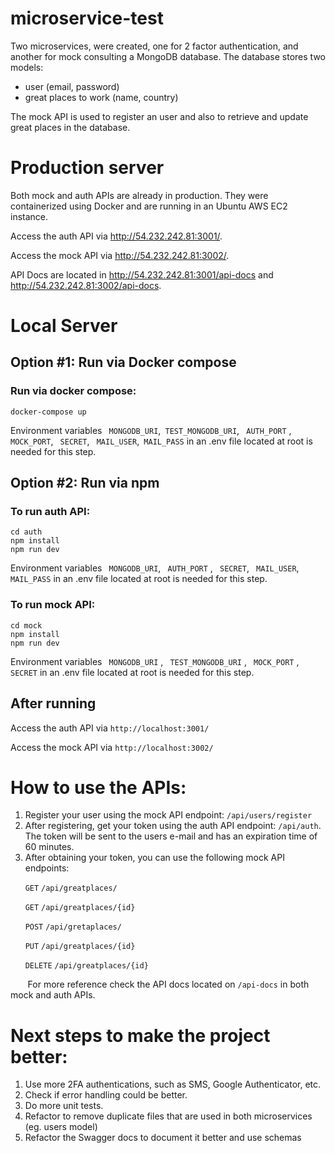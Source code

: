 # microservice-test

Two microservices, were created, one for 2 factor authentication, and another for mock consulting a MongoDB database. The database stores two models: 
- user (email, password)
- great places to work (name, country)

The mock API is used to register an user and also to retrieve and update great places in the database.

# Production server
Both mock and auth APIs are already in production. They were containerized using Docker and are running in an Ubuntu AWS EC2 instance.

Access the auth API via http://54.232.242.81:3001/. 

Access the mock API via http://54.232.242.81:3002/. 

API Docs are located in http://54.232.242.81:3001/api-docs and http://54.232.242.81:3002/api-docs.

# Local Server

## Option #1: Run via Docker compose
### Run via docker compose:
``` 
docker-compose up
```
Environment variables  ``` MONGODB_URI```,``` TEST_MONGODB_URI```, ``` AUTH_PORT``` ,``` MOCK_PORT```, ``` SECRET```, ``` MAIL_USER```,``` MAIL_PASS``` in an .env file located at root is needed for this step.

## Option #2: Run via npm

### To run auth API: 
``` 
cd auth
npm install
npm run dev
```
Environment variables  ``` MONGODB_URI```, ``` AUTH_PORT``` , ``` SECRET```, ``` MAIL_USER```,``` MAIL_PASS``` in an .env file located at root is needed for this step.


### To run mock API:
``` 
cd mock
npm install
npm run dev
```
Environment variables  ``` MONGODB_URI``` , ``` TEST_MONGODB_URI``` , ``` MOCK_PORT``` , ``` SECRET``` in an .env file located at root is needed for this step.

## After running
Access the auth API via ```http://localhost:3001/```

Access the mock API via ```http://localhost:3002/```

# How to use the APIs:
1) Register your user using the mock API endpoint:  ```/api/users/register```
2) After registering, get your token using the auth API endpoint: ```/api/auth```. The token will be sent to the users e-mail and has an expiration time of 60 minutes.
3) After obtaining your token, you can use the following mock API endpoints:

  &nbsp;&nbsp;&nbsp;&nbsp;&nbsp;&nbsp;```GET``` ```/api/greatplaces/```

  &nbsp;&nbsp;&nbsp;&nbsp;&nbsp;&nbsp;```GET``` ```/api/greatplaces/{id}```

  &nbsp;&nbsp;&nbsp;&nbsp;&nbsp;&nbsp;```POST``` ```/api/gretaplaces/```

  &nbsp;&nbsp;&nbsp;&nbsp;&nbsp;&nbsp;```PUT``` ```/api/greatplaces/{id}```

  &nbsp;&nbsp;&nbsp;&nbsp;&nbsp;&nbsp;```DELETE``` ```/api/greatplaces/{id}```
  
  &nbsp;&nbsp;&nbsp;&nbsp;&nbsp;&nbsp; For more reference check the API docs located on ```/api-docs``` in both mock and auth APIs.

# Next steps to make the project better:
1) Use more 2FA authentications, such as SMS, Google Authenticator, etc.
2) Check if error handling could be better.
3) Do more unit tests.
4) Refactor to remove duplicate files that are used in both microservices (eg. users model)
5) Refactor the Swagger docs to document it better and use schemas





